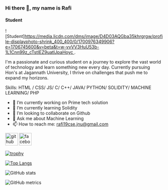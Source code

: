 ### Hi there 👋, my name is Rafi
#### Student
![Student][https://media.licdn.com/dms/image/D4D03AQGba35khrgrgw/profile-displayphoto-shrink_400_400/0/1700976349906?e=1706745600&v=beta&t=w-vvVV3HuU53b-1L1Cnn99z_cTstIEZ9uatlJpaHoyc
](https://photos.fife.usercontent.google.com/pw/ADCreHc7ltMXW4XQAVulVyI2AefWtVv4GbbRL0gg1LW6u0GyUlil7S5xGgfB=w1920-h576-s-no-gm?authuser=0).

I'm a passionate and curious student on a journey to explore the vast world of technology and learn something new every day. Currently pursuing Hon's at Jagannath University, I thrive on challenges that push me to expand my horizons.

Skills: HTML / CSS/ JS/  C/ C++/ JAVA/ PYTHON/ SOLIDITY/ MACHINE LEARNING/ PHP

- 🔭 I’m currently working on Prime tech solution 
- 🌱 I’m currently learning Solidity 
- 👯 I’m looking to collaborate on Github 
- 💬 Ask me about Machine Learning 
- 📫 How to reach me: rafi19cse.jnu@gmail.com 


[<img src='https://cdn.jsdelivr.net/npm/simple-icons@3.0.1/icons/github.svg' alt='github' height='40'>](https://github.com/aminulrafi)  [<img src='https://cdn.jsdelivr.net/npm/simple-icons@3.0.1/icons/facebook.svg' alt='facebook' height='40'>](https://www.facebook.com/aspirines)  

[![trophy](https://github-profile-trophy.vercel.app/?username=aminulrafi)](https://github.com/ryo-ma/github-profile-trophy)

[![Top Langs](https://github-readme-stats.vercel.app/api/top-langs/?username=aminulrafi)](https://github.com/anuraghazra/github-readme-stats)

![GitHub stats](https://github-readme-stats.vercel.app/api?username=aminulrafi&show_icons=true)  

![GitHub metrics](https://metrics.lecoq.io/aminulrafi)  
